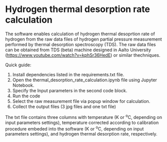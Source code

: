 # Hydrogen thermal desorption rate calculation

The software enables calculation of hydrogen thermal desoprtion rate of hydrogen from the raw data files of hydrogen partial pressure measurement performed by thermal desorption spectroscopy (TDS). The raw data files can be obtained from TDS (beta) machine designed in Aalto University (https://www.youtube.com/watch?v=kphSr36HedE) or similar thechniques.

Quick guide:
1. Install dependencies listed in the requirements.txt file.
2. Open the thermal_desorption_rate_calculation.ipynb file using Jupyter Notebook.
3. Specify the Input parameters in the second code block.
4. Run the code
5. Select the raw measurement file via popup window for calculation.
6. Collect the output files (3 jpg files and one txt file)

The txt file contains three columns with temperature (K or <sup>o</sup>C, depending on input parameters settings), temperature corrected according to calibration procedure embeded into the software (K or <sup>o</sup>C, depending on input parameters settings), and hydrogen thermal desorption rate, respectively. 
